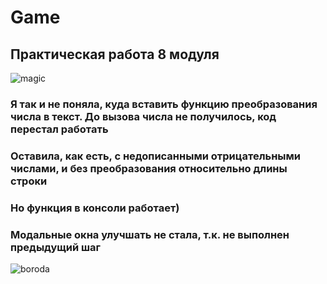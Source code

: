 # Game
## Практическая работа 8 модуля
![magic](./Game/magic/jpg)
### Я так и не поняла, куда вставить функцию преобразования числа в текст. До вызова числа не получилось, код перестал работать
### Оставила, как есть, с недописанными отрицательными числами, и без преобразования относительно длины строки
### Но функция в консоли работает)
### Модальные окна улучшать не стала, т.к. не выполнен предыдущий шаг
![boroda](./Game/boroda/jpg)
